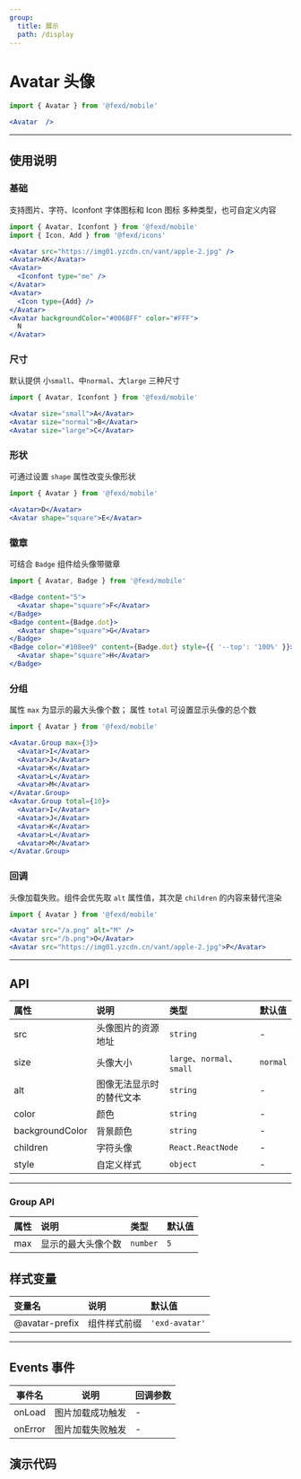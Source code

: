 ```yaml
---
group:
  title: 展示
  path: /display
---
```


# Avatar 头像 <ImportCost name="Avatar" />

<!-- prettier-ignore -->
```jsx | pure
import { Avatar } from '@fexd/mobile'

<Avatar  />
```

---

## 使用说明

### 基础

支持图片、字符、Iconfont 字体图标和 Icon 图标 多种类型，也可自定义内容

<!-- prettier-ignore -->
```jsx | pure
import { Avatar, Iconfont } from '@fexd/mobile'
import { Icon, Add } from '@fexd/icons'

<Avatar src="https://img01.yzcdn.cn/vant/apple-2.jpg" />
<Avatar>AK</Avatar>
<Avatar>
  <Iconfont type="me" />
</Avatar>
<Avatar>
  <Icon type={Add} />
</Avatar>
<Avatar backgroundColor="#006BFF" color="#FFF">
  N
</Avatar>
```

### 尺寸

默认提供 小`small`、中`normal`、大`large` 三种尺寸

<!-- prettier-ignore -->
```jsx | pure
import { Avatar, Iconfont } from '@fexd/mobile'

<Avatar size="small">A</Avatar>
<Avatar size="normal">B</Avatar>
<Avatar size="large">C</Avatar>
```

### 形状

可通过设置 `shape` 属性改变头像形状

<!-- prettier-ignore -->
```jsx | pure
import { Avatar } from '@fexd/mobile'

<Avatar>D</Avatar>
<Avatar shape="square">E</Avatar>
```

### 徽章

可结合 `Badge` 组件给头像带徽章

<!-- prettier-ignore -->
```jsx | pure
import { Avatar, Badge } from '@fexd/mobile'

<Badge content="5">
  <Avatar shape="square">F</Avatar>
</Badge>
<Badge content={Badge.dot}>
  <Avatar shape="square">G</Avatar>
</Badge>
<Badge color="#108ee9" content={Badge.dot} style={{ '--top': '100%' }}>
  <Avatar shape="square">H</Avatar>
</Badge>
```

### 分组

属性 `max` 为显示的最大头像个数； 属性 `total` 可设置显示头像的总个数

<!-- prettier-ignore -->
```jsx | pure
import { Avatar } from '@fexd/mobile'

<Avatar.Group max={3}>
  <Avatar>I</Avatar>
  <Avatar>J</Avatar>
  <Avatar>K</Avatar>
  <Avatar>L</Avatar>
  <Avatar>M</Avatar>
</Avatar.Group>
<Avatar.Group total={10}>
  <Avatar>I</Avatar>
  <Avatar>J</Avatar>
  <Avatar>K</Avatar>
  <Avatar>L</Avatar>
  <Avatar>M</Avatar>
</Avatar.Group>
```

### 回调

头像加载失败。组件会优先取 `alt` 属性值，其次是 `children` 的内容来替代渲染

<!-- prettier-ignore -->
```jsx | pure
import { Avatar } from '@fexd/mobile'

<Avatar src="/a.png" alt="M" />
<Avatar src="/b.png">O</Avatar>
<Avatar src="https://img01.yzcdn.cn/vant/apple-2.jpg">P</Avatar>
```

---

## API

| 属性            | 说明                     | 类型                       | 默认值   |
| :-------------- | :----------------------- | :------------------------- | :------- |
| src             | 头像图片的资源地址       | `string`                   | -        |
| size            | 头像大小                 | `large`、`normal`、`small` | `normal` |
| alt             | 图像无法显示时的替代文本 | `string`                   | -        |
| color           | 颜色                     | `string`                   | -        |
| backgroundColor | 背景颜色                 | `string`                   | -        |
| children        | 字符头像                 | `React.ReactNode`          | -        |
| style           | 自定义样式               | `object`                   | -        |

---

### Group API

| 属性 | 说明               | 类型     | 默认值 |
| :--- | :----------------- | :------- | :----- |
| max  | 显示的最大头像个数 | `number` | `5`    |

## 样式变量

| 变量名         | 说明         | 默认值         |
| :------------- | :----------- | :------------- |
| @avatar-prefix | 组件样式前缀 | `'exd-avatar'` |

---

## Events 事件

| 事件名  | 说明             | 回调参数 |
| ------- | ---------------- | -------- |
| onLoad  | 图片加载成功触发 | -        |
| onError | 图片加载失败触发 | -        |

## 演示代码

<code src="./demos/demo1/index.tsx" />
